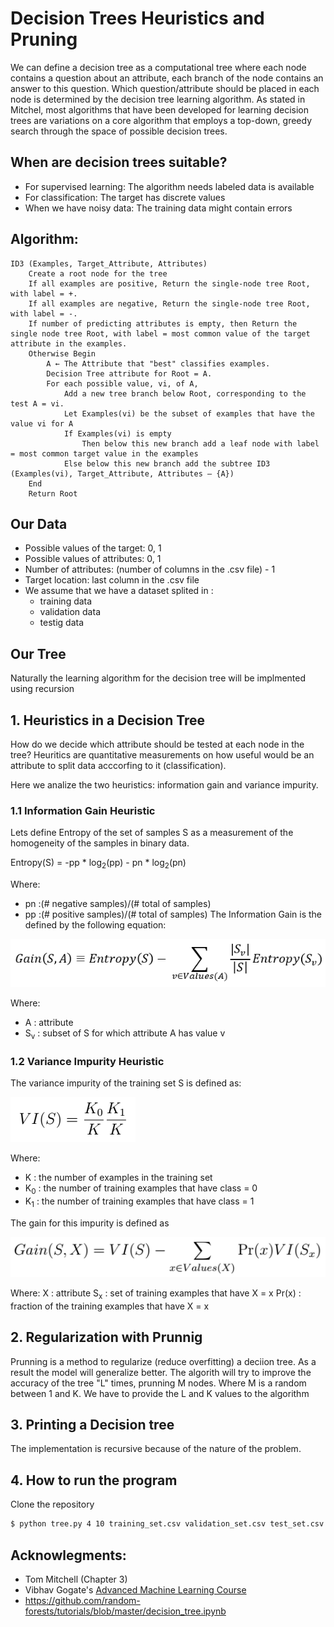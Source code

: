     
# Decision Trees Heuristics and Pruning
We can define a decision tree as a computational tree where each node contains a question about an attribute, each branch of the node contains an answer to this question. Which question/attribute should be placed in each node is determined by the decision tree learning algorithm.
As stated in Mitchel, most algorithms that have been developed for learning decision trees are variations on a core algorithm that employs a top-down, greedy search through the space of possible decision trees.

## When are decision trees suitable?
- For supervised learning: The algorithm needs labeled data is available
- For classification: The target has discrete values
- When we have noisy data: The training data might contain errors

## Algorithm:
```
ID3 (Examples, Target_Attribute, Attributes)
    Create a root node for the tree
    If all examples are positive, Return the single-node tree Root, with label = +.
    If all examples are negative, Return the single-node tree Root, with label = -.
    If number of predicting attributes is empty, then Return the single node tree Root, with label = most common value of the target attribute in the examples.
    Otherwise Begin
        A ← The Attribute that "best" classifies examples.
        Decision Tree attribute for Root = A.
        For each possible value, vi, of A,
            Add a new tree branch below Root, corresponding to the test A = vi.
            Let Examples(vi) be the subset of examples that have the value vi for A
            If Examples(vi) is empty
                Then below this new branch add a leaf node with label = most common target value in the examples
            Else below this new branch add the subtree ID3 (Examples(vi), Target_Attribute, Attributes – {A})
    End
    Return Root
```

## Our Data

- Possible values of the target: 0, 1
- Possible values of attributes: 0, 1
- Number of attributes: (number of columns in the .csv file) - 1
- Target location: last column in the .csv file
- We assume that we have a dataset splited in :
	- training data
	- validation data
	- testig data

## Our Tree
Naturally the learning algorithm for the decision tree will be implmented using recursion


## 1. Heuristics in a Decision Tree
How do we decide which attribute should be tested at each node in the tree? Heuritics are quantitative measurements on how useful would be an attribute to split data acccorfing to it (classification).

Here we analize the two heuristics: information gain and variance impurity.

### 1.1 Information Gain Heuristic
Lets define Entropy of the set of samples S as a measurement of the homogeneity of the samples in binary data.

Entropy(S) = -pp * log<sub>2</sub>(pp) - pn * log<sub>2</sub>(pn)

Where:
* pn :(# negative samples)/(# total of samples)
* pp :(# positive samples)/(# total of samples)
The Information Gain is the defined by the following equation:

![eq_info_gain](/images/infogain_eq.png)

Where:
* A : attribute
* S<sub>v</sub> : subset of S for which attribute A has value v

### 1.2 Variance Impurity Heuristic
The variance impurity of the training set S is defined as:

![eq_VI](/images/vi_eq.png) 

Where:
* K : the number of examples in the training set
* K<sub>0</sub> : the number of training examples that have class = 0
* K<sub>1</sub> : the number of training examples that have class = 1

The gain for this impurity is defined as

![eq_VI_heuristic](/images/vi_gain_eq.png)

Where:
X : attribute
S<sub>x</sub> : set of training examples that have X = x
Pr(x) : fraction of the training examples that have X = x

## 2. Regularization with Prunnig
Prunning is a method to regularize (reduce overfitting) a deciion tree. As a result the model will generalize better.
The algorith will try to improve the accuracy of the tree "L" times, prunning M nodes. Where M is a random between 1 and K. We have to provide the L and K values to the algorithm 

## 3. Printing a Decision tree
The implementation is recursive because of the nature of the problem. 
## 4. How to run the program
Clone the repository
```sh
$ python tree.py 4 10 training_set.csv validation_set.csv test_set.csv yes
```

## Acknowlegments:
* Tom Mitchell (Chapter 3)
* Vibhav Gogate's [Advanced Machine Learning Course](https://www.hlt.utdallas.edu/~vgogate/ml/2018s/resources.html)
* https://github.com/random-forests/tutorials/blob/master/decision_tree.ipynb
